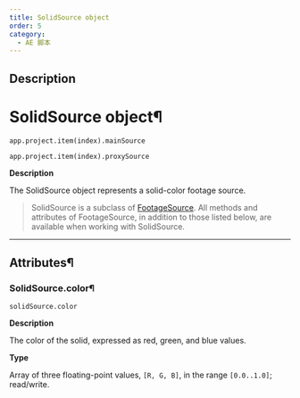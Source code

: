 ```yaml
---
title: SolidSource object
order: 5
category:
  - AE 脚本
---
```


## Description

# SolidSource object¶

`app.project.item(index).mainSource`

`app.project.item(index).proxySource`

**Description**

The SolidSource object represents a solid-color footage source.

> SolidSource is a subclass of
> [FootageSource](footagesource.html#footagesource). All methods and
> attributes of FootageSource, in addition to those listed below, are
> available when working with SolidSource.

---

## Attributes¶

### SolidSource.color¶

`solidSource.color`

**Description**

The color of the solid, expressed as red, green, and blue values.

**Type**

Array of three floating-point values, `[R, G, B]`, in the range `[0.0..1.0]`;
read/write.
